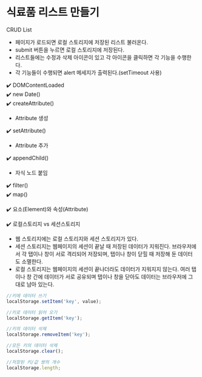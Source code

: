# 식료품 리스트 만들기
CRUD List
- 페이지가 로드되면 로컬 스토리지에 저장된 리스트 불러온다.
- submit 버튼을 누르면 로컬 스토리지에 저장된다.
- 리스트들에는 수정과 삭제 아이콘이 있고 각 아이콘을 클릭하면 각 기능을 수행한다.
- 각 기능들이 수행되면 alert 메세지가 출력된다.(setTimeout 사용)

✔️ DOMContentLoaded  
✔️ new Date()  
✔️ createAttribute()   
- Attribute 생성

✔️ setAttribute()  
- Attribute 추가

✔️ appendChild()  
- 자식 노드 붙임

✔️ filter()  
✔️ map()  

✔️ 요소(Element)와 속성(Attribute)


✔️ 로컬스토리지 vs 세션스토리지
- 웹 스토리지에는 로컬 스토리지와 세션 스토리지가 있다.
- 세션 스토리지는 웹페이지의 세션이 끝날 때 저장된 데이터가 지워진다. 브라우저에서 각 탭이나 창이 서로 격리되어 저장되며, 탭이나 창이 닫힐 때 저장해 둔 데이터도 소멸한다.
- 로컬 스토리지는 웹페이지의 세션이 끝나더라도 데이터가 지워지지 않는다. 여러 탭이나 창 간에 데이터가 서로 공유되며 탭이나 창을 닫아도 데이터는 브라우저에 그대로 남아 있는다.

``` javaScript
//키에 데이터 쓰기
localStorage.setItem('key', value);

//키로 데이터 읽어 오기
localStorage.getItem('key');

//키의 데이터 삭제
localStorage.removeItem('key');

//모든 키의 데이터 삭제
localStorage.clear();

//저장된 키/값 쌍의 개수
localStorage.length;
```
